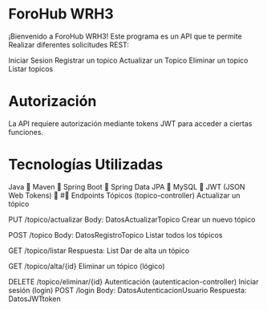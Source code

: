 #  ForoHub WRH3 
¡Bienvenido a ForoHub WRH3! Este programa es un API que te permite Realizar diferentes solicitudes REST:

Iniciar Sesion
Registrar un topico
Actualizar un Topico
Eliminar un topico
Listar topicos

# Autorización
La API requiere autorización mediante tokens JWT para acceder a ciertas funciones.

# Tecnologías Utilizadas
Java 🔧
Maven 🔧
Spring Boot 🔧
Spring Data JPA 🔧
MySQL 🔧
JWT (JSON Web Tokens) 🔧
#🌟 Endpoints
Tópicos (topico-controller)
Actualizar un tópico

PUT /topico/actualizar
Body: DatosActualizarTopico
Crear un nuevo tópico

POST /topico
Body: DatosRegistroTopico
Listar todos los tópicos

GET /topico/listar
Respuesta: List<PageDatosListadoTopico>
Dar de alta un tópico

GET /topico/alta/{id}
Eliminar un tópico (lógico)

DELETE /topico/eliminar/{id}
Autenticación (autenticacion-controller)
Iniciar sesión (login)
POST /login
Body: DatosAutenticacionUsuario
Respuesta: DatosJWTtoken
